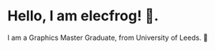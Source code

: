 <h1 id="hello-i-am-elecfrog-">Hello, I am elecfrog! 👋.</h1>
<p>I am a Graphics Master Graduate, from University of Leeds. 🚀</p>



[github]: https://github.com/elecfrog/elecfrog/
[linkedin]: https://www.linkedin.com/in/fanxiang-zhou-914a12284/
